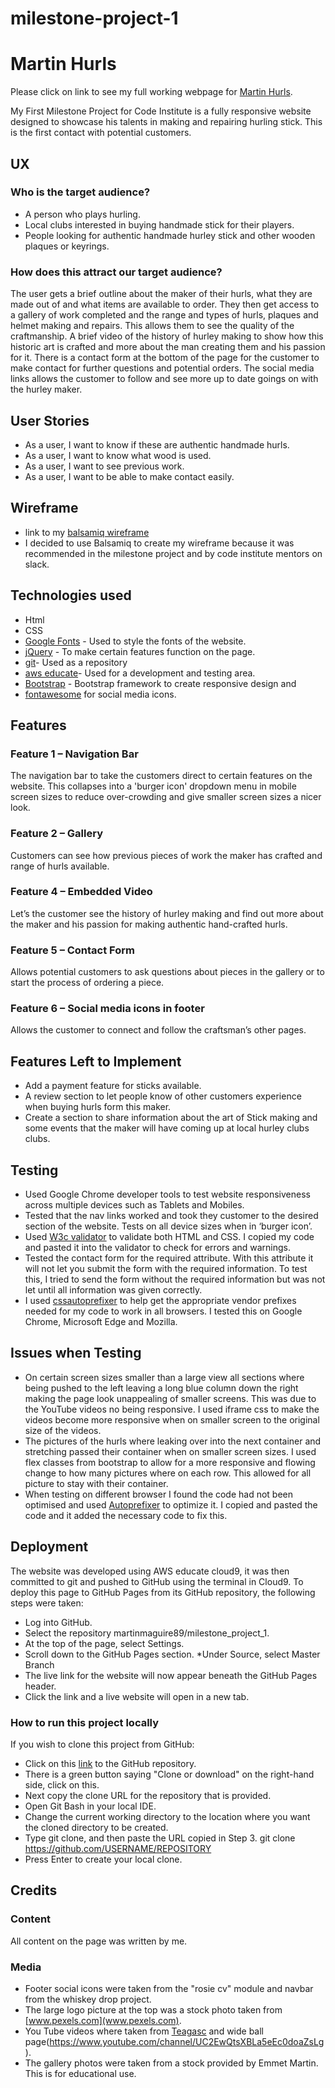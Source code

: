 # milestone-project-1
# Martin Hurls
Please click on link to see my full working webpage for [Martin Hurls](https://martinmaguire89.github.io/milestone-project-1/).

My First Milestone Project for Code Institute is a fully responsive website designed to showcase his talents in making and repairing hurling stick. This is the first contact with potential customers.
## UX
### Who is the target audience?
*	A person who plays hurling.
*	Local clubs interested in buying handmade stick for their players.
*	People looking for authentic handmade hurley stick and other wooden plaques or keyrings. 
### How does this attract our target audience?
The user gets a brief outline about the maker of their hurls, what they are made out of and what items are available to order.  They then get access to a gallery of work completed and the range and types of hurls, plaques and helmet making and repairs. This allows them to see the quality of the craftmanship.  A brief video of the history of hurley making to show how this historic art is crafted and more about the man creating them and his passion for it.
There is a contact form at the bottom of the page for the customer to make contact for further questions and potential orders. The social media links allows the customer to follow and see more up to date goings on with the hurley maker.
## User Stories
*	As a user, I want to know if these are authentic handmade hurls.
*	As a user, I want to know what wood is used.
*	As a user, I want to see previous work.
*	As a user, I want to be able to make contact easily.
## Wireframe
* link to my [balsamiq wireframe](https://github.com/martinmaguire89/milestone-project-1/blob/master/milestone-project-1-wireframe.pdf)
*	I decided to use Balsamiq to create my wireframe because it was recommended in the milestone project and by code institute mentors on slack.

## Technologies used
* Html
*	CSS
*	[Google Fonts](https://fonts.google.com/) - Used to style the fonts of the website.
*	[jQuery](https://jquery.com/) - To make certain features function on the page.
*	[git](https://github.com/)- Used as a repository
*	[aws educate](https://aws.amazon.com/education/awseducate/)- Used for a development and testing area.
*	[Bootstrap](https://www.bootstrapcdn.com/) - Bootstrap framework to create responsive design and 
*	[fontawesome](https://fontawesome.com/) for social media icons.
## Features
### Feature 1 – Navigation Bar
The navigation bar to take the customers direct to certain features on the website. This collapses into a 'burger icon' dropdown menu in mobile screen sizes to reduce over-crowding and give smaller screen sizes a nicer look.
### Feature 2 – Gallery
Customers can see how previous pieces of work the maker has crafted and range of hurls available. 
### Feature 4 – Embedded Video
Let’s the customer see the history of hurley making and find out more about the maker and his passion for making authentic hand-crafted hurls. 
### Feature 5 – Contact Form
Allows potential customers to ask questions about pieces in the gallery or to start the process of ordering a piece.
### Feature 6 – Social media icons in footer
Allows the customer to connect and follow the craftsman’s other pages.
## Features Left to Implement
* Add a payment feature for sticks available.
* A review section to let people know of other customers experience when buying hurls form this maker.
* Create a section to share information about the art of Stick making and some events that the maker will have coming up at local hurley clubs clubs. 
## Testing
* Used Google Chrome developer tools to test website responsiveness across multiple devices such as Tablets and Mobiles.
* Tested that the nav links worked and took they customer to the desired section of the website. Tests on all device sizes when in ‘burger icon’. 
* Used [W3c validator](https://validator.w3.org/) to validate both HTML and CSS. I copied my code and pasted it into the validator to check for errors and warnings.
* Tested the contact form for the required attribute. With this attribute it will not let you submit the form with the required information. To test this, I tried to send the form without the required information but was not let until all information was given correctly.
* I used [cssautoprefixer](https://autoprefixer.github.io/) to help get the appropriate vendor prefixes needed for my code to work in all browsers. I tested this on Google Chrome, Microsoft Edge and Mozilla.

## Issues when Testing
* On certain screen sizes smaller than a large view all sections where being pushed to the left leaving a long blue column down the right making the page look unappealing of smaller screens. This was due to the YouTube videos no being responsive. I used iframe css to make the videos become more responsive when on smaller screen to the original size of the videos.
* The pictures of the hurls where leaking over into the next container and stretching passed their container when on smaller screen sizes. I used flex classes from bootstrap to allow for a more responsive and flowing change to how many pictures where on each row. This allowed for all picture to stay with their container. 
* When testing on different browser I found the code had not been optimised and used [Autoprefixer](https://autoprefixer.github.io/) to optimize it. I copied and pasted the code and it added the necessary code to fix this.
## Deployment
The website was developed using AWS educate cloud9, it was then committed to git and pushed to GitHub using the terminal in Cloud9.
To deploy this page to GitHub Pages from its GitHub repository, the following steps were taken:
* Log into GitHub.
* Select the repository martinmaguire89/milestone_project_1.
* At the top of the page, select Settings.
* Scroll down to the GitHub Pages section.
*Under Source, select Master Branch
* The live link for the website will now appear beneath the GitHub Pages header.
* Click the link and a live website will open in a new tab.

### How to run this project locally
If you wish to clone this project from GitHub:
* Click on this [link](https://github.com/martinmaguire89/milestone-project-1/blob/master/milestone-project-1-wireframe.pdf) to the GitHub repository.
* There is a green button saying "Clone or download" on the right-hand side, click on this.
* Next copy the clone URL for the repository that is provided.
* Open Git Bash in your local IDE.
* Change the current working directory to the location where you want the cloned directory to be created.
* Type git clone, and then paste the URL copied in Step 3.
git clone https://github.com/USERNAME/REPOSITORY
* Press Enter to create your local clone.
## Credits
### Content
All content on the page was written by me.
### Media
* Footer social icons were taken from the "rosie cv" module and navbar from the whiskey drop project.
* The large logo picture at the top was a stock photo taken from [www.pexels.com](www.pexels.com).
* You Tube videos where taken from [Teagasc](https://www.youtube.com/channel/UCgeZtt-RlB7yh6jDkdv2i8A) and wide ball page(https://www.youtube.com/channel/UC2EwQtsXBLa5eEc0doaZsLg).
* The gallery photos were taken from a stock provided by Emmet Martin. 
This is for educational use.
